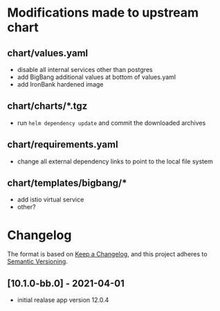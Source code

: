 # Modifications made to upstream chart
## chart/values.yaml
- disable all internal services other than postgres
- add BigBang additional values at bottom of values.yaml
- add IronBank hardened image

##  chart/charts/*.tgz
- run ```helm dependency update``` and commit the downloaded archives
## chart/requirements.yaml
- change all external dependency links to point to the local file system

## chart/templates/bigbang/*
- add istio virtual service
- other?

# Changelog

The format is based on [Keep a Changelog](https://keepachangelog.com/en/1.0.0/), and this project adheres to [Semantic Versioning](https://semver.org/spec/v2.0.0.html).

## [10.1.0-bb.0] - 2021-04-01
- initial realase app version 12.0.4


